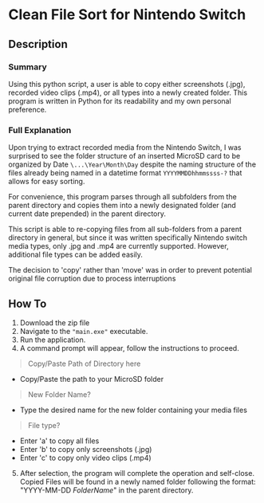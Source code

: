 # Clean File Sort for Nintendo Switch
## Description
### Summary
Using this python script, a user is able to copy either screenshots (.jpg), recorded video clips (.mp4), or all types
into a newly created folder. This program is written in Python for its readability and my own personal preference.

### Full Explanation
Upon trying to extract recorded media from the Nintendo Switch, I was surprised to see the folder structure
of an inserted MicroSD card to be organized by Date `\...\Year\Month\Day` despite the naming structure of the files already being named in a datetime format `YYYYMMDDhhmmssss-?` that allows for easy sorting. 

For convenience, this program parses through all subfolders from the parent directory and copies them into a newly designated folder (and current date prepended) in the parent directory.

This script is able to re-copying files from all sub-folders from a parent directory in general, but since it was written specifically Nintendo switch media types, only .jpg and .mp4 are currently supported. However, additional file types can be added easily. 

The decision to 'copy' rather than 'move' was in order to prevent potential original file corruption 
due to process interruptions 

## How To
1. Download the zip file
2. Navigate to the `"main.exe"` executable.
3. Run the application. 
4. A command prompt will appear, follow the instructions to proceed.
> Copy/Paste Path of Directory here
- Copy/Paste the path to your MicroSD folder
> New Folder Name?
- Type the desired name for the new folder containing your media files
>File type?
- Enter 'a' to copy all files
- Enter 'b' to copy only screenshots (.jpg)
- Enter 'c' to copy only video clips (.mp4)
5. After selection, the program will complete the operation and self-close. 
Copied Files will be found in a newly named folder following the format: "YYYY-MM-DD _FolderName_"
in the parent directory.
